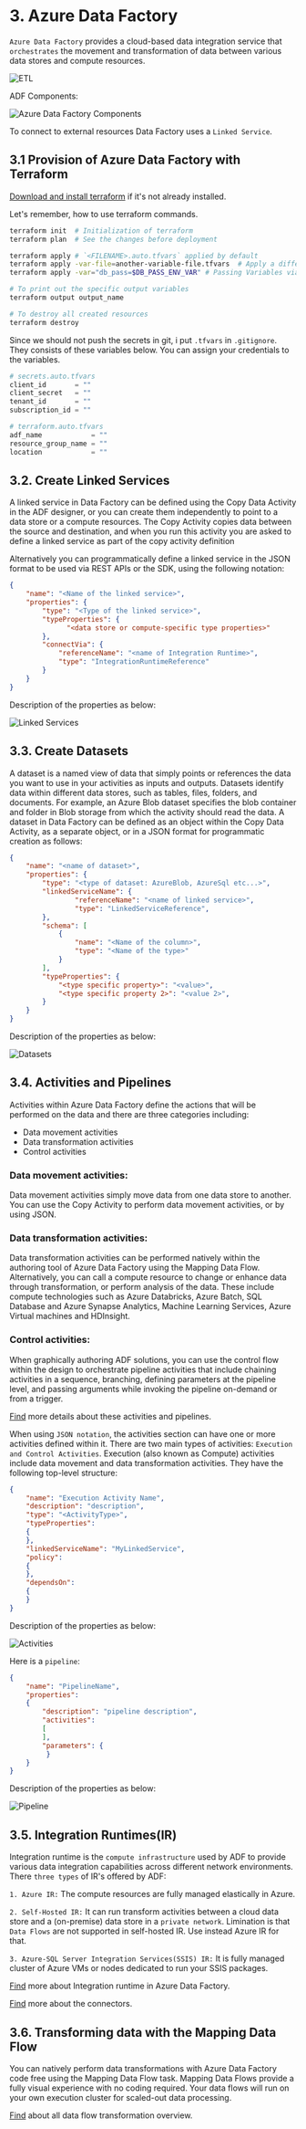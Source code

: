 # 3. Azure Data Factory

`Azure Data Factory` provides a cloud-based data integration service that `orchestrates` the movement and transformation of data between various data stores and compute resources.

![ETL](pictures/1.png)

ADF Components:

![Azure Data Factory Components](pictures/2.png)

To connect to external resources Data Factory uses a `Linked Service`.

## 3.1 Provision of Azure Data Factory with Terraform

[Download and install terraform](https://developer.hashicorp.com/terraform/install?product_intent=terraform) if it's not already installed.

Let's remember, how to use terraform commands.

```sh
terraform init  # Initialization of terraform
terraform plan  # See the changes before deployment

terraform apply # `<FILENAME>.auto.tfvars` applied by default
terraform apply -var-file=another-variable-file.tfvars  # Apply a different variable file
terraform apply -var="db_pass=$DB_PASS_ENV_VAR" # Passing Variables via CLI(don't forget the export the variable beforehand)

# To print out the specific output variables
terraform output output_name 

# To destroy all created resources
terraform destroy
```

Since we should not push the secrets in git, i put `.tfvars` in `.gitignore`. They consists of these variables below. You can assign your credentials to the variables.

```tfvars
# secrets.auto.tfvars
client_id       = ""
client_secret   = ""
tenant_id       = ""
subscription_id = ""
```

```tfvars
# terraform.auto.tfvars
adf_name            = ""
resource_group_name = ""
location            = ""
```

## 3.2. Create Linked Services


A linked service in Data Factory can be defined using the Copy Data Activity in the ADF designer, or you can create them independently to point to a data store or a compute resources. The Copy Activity copies data between the source and destination, and when you run this activity you are asked to define a linked service as part of the copy activity definition

Alternatively you can programmatically define a linked service in the JSON format to be used via REST APIs or the SDK, using the following notation:

```json
{
    "name": "<Name of the linked service>",
    "properties": {
        "type": "<Type of the linked service>",
        "typeProperties": {
              "<data store or compute-specific type properties>"
        },
        "connectVia": {
            "referenceName": "<name of Integration Runtime>",
            "type": "IntegrationRuntimeReference"
        }
    }
}
```

Description of the properties as below:

![Linked Services](pictures/3.png)


## 3.3. Create Datasets

A dataset is a named view of data that simply points or references the data you want to use in your activities as inputs and outputs. Datasets identify data within different data stores, such as tables, files, folders, and documents. For example, an Azure Blob dataset specifies the blob container and folder in Blob storage from which the activity should read the data.
A dataset in Data Factory can be defined as an object within the Copy Data Activity, as a separate object, or in a JSON format for programmatic creation as follows:

```json
{
    "name": "<name of dataset>",
    "properties": {
        "type": "<type of dataset: AzureBlob, AzureSql etc...>",
        "linkedServiceName": {
                "referenceName": "<name of linked service>",
                "type": "LinkedServiceReference",
        },
        "schema": [
            {
                "name": "<Name of the column>",
                "type": "<Name of the type>"
            }
        ],
        "typeProperties": {
            "<type specific property>": "<value>",
            "<type specific property 2>": "<value 2>",
        }
    }
}
```

Description of the properties as below:

![Datasets](pictures/4.png)

## 3.4. Activities and Pipelines

Activities within Azure Data Factory define the actions that will be performed on the data and there are three categories including:

- Data movement activities
- Data transformation activities
- Control activities

### Data movement activities:
Data movement activities simply move data from one data store to another. You can use the Copy Activity to perform data movement activities, or by using JSON.

### Data transformation activities:
Data transformation activities can be performed natively within the authoring tool of Azure Data Factory using the Mapping Data Flow. Alternatively, you can call a compute resource to change or enhance data through transformation, or perform analysis of the data. These include compute technologies such as Azure Databricks, Azure Batch, SQL Database and Azure Synapse Analytics, Machine Learning Services, Azure Virtual machines and HDInsight.

### Control activities:
When graphically authoring ADF solutions, you can use the control flow within the design to orchestrate pipeline activities that include chaining activities in a sequence, branching, defining parameters at the pipeline level, and passing arguments while invoking the pipeline on-demand or from a trigger.

[Find](https://learn.microsoft.com/en-us/azure/data-factory/concepts-pipelines-activities?tabs=data-factory#data-movement-activities&wt.mc_id=datainteg_egcreatedatafacmvmnt_webpage_extlp) more details about these activities and pipelines.

When using `JSON notation`, the activities section can have one or more activities defined within it. There are two main types of activities: `Execution and Control Activities`. Execution (also known as Compute) activities include data movement and data transformation activities. They have the following top-level structure:

```json
{
    "name": "Execution Activity Name",
    "description": "description",
    "type": "<ActivityType>",
    "typeProperties":
    {
    },
    "linkedServiceName": "MyLinkedService",
    "policy":
    {
    },
    "dependsOn":
    {
    }
}
```

Description of the properties as below:

![Activities](pictures/5.png)

Here is a `pipeline`:

```json
{
    "name": "PipelineName",
    "properties":
    {
        "description": "pipeline description",
        "activities":
        [
        ],
        "parameters": {
         }
    }
}
```
Description of the properties as below:

![Pipeline](pictures/6.png)

## 3.5. Integration Runtimes(IR)

Integration runtime is the `compute infrastructure` used by ADF to provide various data integration capabilities across different network environments. There `three types` of IR's offered by ADF:

`1. Azure IR:` The compute resources are fully managed elastically in Azure.

`2. Self-Hosted IR:` It can run transform activities between a cloud data store and a (on-premise) data store in a `private network`. Limination is that `Data Flows` are not supported in self-hosted IR. Use instead Azure IR for that.

`3. Azure-SQL Server Integration Services(SSIS) IR:` It is fully managed cluster of Azure VMs or nodes dedicated to run your SSIS packages.

[Find](https://learn.microsoft.com/en-us/azure/data-factory/concepts-integration-runtime) more about Integration runtime in Azure Data Factory.

[Find](https://learn.microsoft.com/en-us/azure/data-factory/connector-overview?wt.mc_id=datainteg_addtlresconnect_webpage_extlp) more about the connectors.

## 3.6. Transforming data with the Mapping Data Flow

You can natively perform data transformations with Azure Data Factory code free using the Mapping Data Flow task. Mapping Data Flows provide a fully visual experience with no coding required. Your data flows will run on your own execution cluster for scaled-out data processing.

[Find](https://learn.microsoft.com/en-us/azure/data-factory/data-flow-transformation-overview) about all data flow transformation overview.
